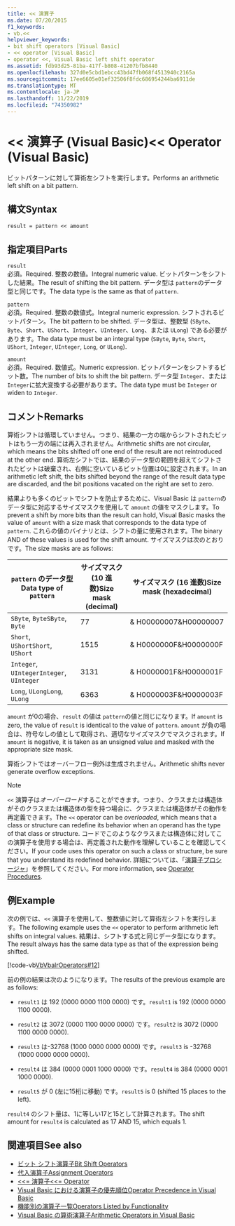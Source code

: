 ```yaml
---
title: << 演算子
ms.date: 07/20/2015
f1_keywords:
- vb.<<
helpviewer_keywords:
- bit shift operators [Visual Basic]
- << operator [Visual Basic]
- operator <<, Visual Basic left shift operator
ms.assetid: fdb93d25-81ba-417f-b808-41207bfb8440
ms.openlocfilehash: 327d0e5cbd1ebcc43bd47fb068f4513940c2165a
ms.sourcegitcommit: 17ee6605e01ef32506f8fdc686954244ba6911de
ms.translationtype: MT
ms.contentlocale: ja-JP
ms.lasthandoff: 11/22/2019
ms.locfileid: "74350982"
---
```

# <a name="-operator-visual-basic"></a><span data-ttu-id="7be91-102">\<\< 演算子 (Visual Basic)</span><span class="sxs-lookup"><span data-stu-id="7be91-102">\<\< Operator (Visual Basic)</span></span>
<span data-ttu-id="7be91-103">ビットパターンに対して算術左シフトを実行します。</span><span class="sxs-lookup"><span data-stu-id="7be91-103">Performs an arithmetic left shift on a bit pattern.</span></span>  
  
## <a name="syntax"></a><span data-ttu-id="7be91-104">構文</span><span class="sxs-lookup"><span data-stu-id="7be91-104">Syntax</span></span>  
  
```vb  
result = pattern << amount  
```  
  
## <a name="parts"></a><span data-ttu-id="7be91-105">指定項目</span><span class="sxs-lookup"><span data-stu-id="7be91-105">Parts</span></span>  
 `result`  
 <span data-ttu-id="7be91-106">必須。</span><span class="sxs-lookup"><span data-stu-id="7be91-106">Required.</span></span> <span data-ttu-id="7be91-107">整数の数値。</span><span class="sxs-lookup"><span data-stu-id="7be91-107">Integral numeric value.</span></span> <span data-ttu-id="7be91-108">ビットパターンをシフトした結果。</span><span class="sxs-lookup"><span data-stu-id="7be91-108">The result of shifting the bit pattern.</span></span> <span data-ttu-id="7be91-109">データ型は `pattern`のデータ型と同じです。</span><span class="sxs-lookup"><span data-stu-id="7be91-109">The data type is the same as that of `pattern`.</span></span>  
  
 `pattern`  
 <span data-ttu-id="7be91-110">必須。</span><span class="sxs-lookup"><span data-stu-id="7be91-110">Required.</span></span> <span data-ttu-id="7be91-111">整数の数値式。</span><span class="sxs-lookup"><span data-stu-id="7be91-111">Integral numeric expression.</span></span> <span data-ttu-id="7be91-112">シフトされるビットパターン。</span><span class="sxs-lookup"><span data-stu-id="7be91-112">The bit pattern to be shifted.</span></span> <span data-ttu-id="7be91-113">データ型は、整数型 (`SByte`、`Byte`、`Short`、`UShort`、`Integer`、`UInteger`、`Long`、または `ULong`) である必要があります。</span><span class="sxs-lookup"><span data-stu-id="7be91-113">The data type must be an integral type (`SByte`, `Byte`, `Short`, `UShort`, `Integer`, `UInteger`, `Long`, or `ULong`).</span></span>  
  
 `amount`  
 <span data-ttu-id="7be91-114">必須。</span><span class="sxs-lookup"><span data-stu-id="7be91-114">Required.</span></span> <span data-ttu-id="7be91-115">数値式。</span><span class="sxs-lookup"><span data-stu-id="7be91-115">Numeric expression.</span></span> <span data-ttu-id="7be91-116">ビットパターンをシフトするビット数。</span><span class="sxs-lookup"><span data-stu-id="7be91-116">The number of bits to shift the bit pattern.</span></span> <span data-ttu-id="7be91-117">データ型 `Integer`、または `Integer`に拡大変換する必要があります。</span><span class="sxs-lookup"><span data-stu-id="7be91-117">The data type must be `Integer` or widen to `Integer`.</span></span>  
  
## <a name="remarks"></a><span data-ttu-id="7be91-118">コメント</span><span class="sxs-lookup"><span data-stu-id="7be91-118">Remarks</span></span>  
 <span data-ttu-id="7be91-119">算術シフトは循環していません。つまり、結果の一方の端からシフトされたビットはもう一方の端には再入されません。</span><span class="sxs-lookup"><span data-stu-id="7be91-119">Arithmetic shifts are not circular, which means the bits shifted off one end of the result are not reintroduced at the other end.</span></span> <span data-ttu-id="7be91-120">算術左シフトでは、結果のデータ型の範囲を超えてシフトされたビットは破棄され、右側に空いているビット位置は0に設定されます。</span><span class="sxs-lookup"><span data-stu-id="7be91-120">In an arithmetic left shift, the bits shifted beyond the range of the result data type are discarded, and the bit positions vacated on the right are set to zero.</span></span>  
  
 <span data-ttu-id="7be91-121">結果よりも多くのビットでシフトを防止するために、Visual Basic は `pattern`のデータ型に対応するサイズマスクを使用して `amount` の値をマスクします。</span><span class="sxs-lookup"><span data-stu-id="7be91-121">To prevent a shift by more bits than the result can hold, Visual Basic masks the value of `amount` with a size mask that corresponds to the data type of `pattern`.</span></span> <span data-ttu-id="7be91-122">これらの値のバイナリとは、シフトの量に使用されます。</span><span class="sxs-lookup"><span data-stu-id="7be91-122">The binary AND of these values is used for the shift amount.</span></span> <span data-ttu-id="7be91-123">サイズマスクは次のとおりです。</span><span class="sxs-lookup"><span data-stu-id="7be91-123">The size masks are as follows:</span></span>  
  
|<span data-ttu-id="7be91-124">`pattern` のデータ型</span><span class="sxs-lookup"><span data-stu-id="7be91-124">Data type of `pattern`</span></span>|<span data-ttu-id="7be91-125">サイズマスク (10 進数)</span><span class="sxs-lookup"><span data-stu-id="7be91-125">Size mask (decimal)</span></span>|<span data-ttu-id="7be91-126">サイズマスク (16 進数)</span><span class="sxs-lookup"><span data-stu-id="7be91-126">Size mask (hexadecimal)</span></span>|  
|----------------------------|---------------------------|-------------------------------|  
|<span data-ttu-id="7be91-127">`SByte`, `Byte`</span><span class="sxs-lookup"><span data-stu-id="7be91-127">`SByte`, `Byte`</span></span>|<span data-ttu-id="7be91-128">7</span><span class="sxs-lookup"><span data-stu-id="7be91-128">7</span></span>|<span data-ttu-id="7be91-129">& H00000007</span><span class="sxs-lookup"><span data-stu-id="7be91-129">&H00000007</span></span>|  
|<span data-ttu-id="7be91-130">`Short`, `UShort`</span><span class="sxs-lookup"><span data-stu-id="7be91-130">`Short`, `UShort`</span></span>|<span data-ttu-id="7be91-131">15</span><span class="sxs-lookup"><span data-stu-id="7be91-131">15</span></span>|<span data-ttu-id="7be91-132">& H0000000F</span><span class="sxs-lookup"><span data-stu-id="7be91-132">&H0000000F</span></span>|  
|<span data-ttu-id="7be91-133">`Integer`, `UInteger`</span><span class="sxs-lookup"><span data-stu-id="7be91-133">`Integer`, `UInteger`</span></span>|<span data-ttu-id="7be91-134">31</span><span class="sxs-lookup"><span data-stu-id="7be91-134">31</span></span>|<span data-ttu-id="7be91-135">& H0000001F</span><span class="sxs-lookup"><span data-stu-id="7be91-135">&H0000001F</span></span>|  
|<span data-ttu-id="7be91-136">`Long`, `ULong`</span><span class="sxs-lookup"><span data-stu-id="7be91-136">`Long`, `ULong`</span></span>|<span data-ttu-id="7be91-137">63</span><span class="sxs-lookup"><span data-stu-id="7be91-137">63</span></span>|<span data-ttu-id="7be91-138">& H0000003F</span><span class="sxs-lookup"><span data-stu-id="7be91-138">&H0000003F</span></span>|  
  
 <span data-ttu-id="7be91-139">`amount` が0の場合、`result` の値は `pattern`の値と同じになります。</span><span class="sxs-lookup"><span data-stu-id="7be91-139">If `amount` is zero, the value of `result` is identical to the value of `pattern`.</span></span> <span data-ttu-id="7be91-140">`amount` が負の場合は、符号なしの値として取得され、適切なサイズマスクでマスクされます。</span><span class="sxs-lookup"><span data-stu-id="7be91-140">If `amount` is negative, it is taken as an unsigned value and masked with the appropriate size mask.</span></span>  
  
 <span data-ttu-id="7be91-141">算術シフトではオーバーフロー例外は生成されません。</span><span class="sxs-lookup"><span data-stu-id="7be91-141">Arithmetic shifts never generate overflow exceptions.</span></span>  
  
> [!NOTE]
> <span data-ttu-id="7be91-142">`<<` 演算子は*オーバーロード*することができます。つまり、クラスまたは構造体がそのクラスまたは構造体の型を持つ場合に、クラスまたは構造体がその動作を再定義できます。</span><span class="sxs-lookup"><span data-stu-id="7be91-142">The `<<` operator can be *overloaded*, which means that a class or structure can redefine its behavior when an operand has the type of that class or structure.</span></span> <span data-ttu-id="7be91-143">コードでこのようなクラスまたは構造体に対してこの演算子を使用する場合は、再定義された動作を理解していることを確認してください。</span><span class="sxs-lookup"><span data-stu-id="7be91-143">If your code uses this operator on such a class or structure, be sure that you understand its redefined behavior.</span></span> <span data-ttu-id="7be91-144">詳細については、「[演算子プロシージャ](../../../visual-basic/programming-guide/language-features/procedures/operator-procedures.md)」を参照してください。</span><span class="sxs-lookup"><span data-stu-id="7be91-144">For more information, see [Operator Procedures](../../../visual-basic/programming-guide/language-features/procedures/operator-procedures.md).</span></span>  
  
## <a name="example"></a><span data-ttu-id="7be91-145">例</span><span class="sxs-lookup"><span data-stu-id="7be91-145">Example</span></span>  
 <span data-ttu-id="7be91-146">次の例では、`<<` 演算子を使用して、整数値に対して算術左シフトを実行します。</span><span class="sxs-lookup"><span data-stu-id="7be91-146">The following example uses the `<<` operator to perform arithmetic left shifts on integral values.</span></span> <span data-ttu-id="7be91-147">結果は、シフトする式と同じデータ型になります。</span><span class="sxs-lookup"><span data-stu-id="7be91-147">The result always has the same data type as that of the expression being shifted.</span></span>  
  
 [!code-vb[VbVbalrOperators#12](~/samples/snippets/visualbasic/VS_Snippets_VBCSharp/VbVbalrOperators/VB/Class1.vb#12)]  
  
 <span data-ttu-id="7be91-148">前の例の結果は次のようになります。</span><span class="sxs-lookup"><span data-stu-id="7be91-148">The results of the previous example are as follows:</span></span>  
  
- <span data-ttu-id="7be91-149">`result1` は 192 (0000 0000 1100 0000) です。</span><span class="sxs-lookup"><span data-stu-id="7be91-149">`result1` is 192 (0000 0000 1100 0000).</span></span>  
  
- <span data-ttu-id="7be91-150">`result2` は 3072 (0000 1100 0000 0000) です。</span><span class="sxs-lookup"><span data-stu-id="7be91-150">`result2` is 3072 (0000 1100 0000 0000).</span></span>  
  
- <span data-ttu-id="7be91-151">`result3` は-32768 (1000 0000 0000 0000) です。</span><span class="sxs-lookup"><span data-stu-id="7be91-151">`result3` is -32768 (1000 0000 0000 0000).</span></span>  
  
- <span data-ttu-id="7be91-152">`result4` は 384 (0000 0001 1000 0000) です。</span><span class="sxs-lookup"><span data-stu-id="7be91-152">`result4` is 384 (0000 0001 1000 0000).</span></span>  
  
- <span data-ttu-id="7be91-153">`result5` が 0 (左に15桁に移動) です。</span><span class="sxs-lookup"><span data-stu-id="7be91-153">`result5` is 0 (shifted 15 places to the left).</span></span>  
  
 <span data-ttu-id="7be91-154">`result4` のシフト量は、1に等しい17と15として計算されます。</span><span class="sxs-lookup"><span data-stu-id="7be91-154">The shift amount for `result4` is calculated as 17 AND 15, which equals 1.</span></span>  
  
## <a name="see-also"></a><span data-ttu-id="7be91-155">関連項目</span><span class="sxs-lookup"><span data-stu-id="7be91-155">See also</span></span>

- [<span data-ttu-id="7be91-156">ビット シフト演算子</span><span class="sxs-lookup"><span data-stu-id="7be91-156">Bit Shift Operators</span></span>](../../../visual-basic/language-reference/operators/bit-shift-operators.md)
- [<span data-ttu-id="7be91-157">代入演算子</span><span class="sxs-lookup"><span data-stu-id="7be91-157">Assignment Operators</span></span>](../../../visual-basic/language-reference/operators/assignment-operators.md)
- [<span data-ttu-id="7be91-158"><<= 演算子</span><span class="sxs-lookup"><span data-stu-id="7be91-158"><<= Operator</span></span>](../../../visual-basic/language-reference/operators/left-shift-assignment-operator.md)
- [<span data-ttu-id="7be91-159">Visual Basic における演算子の優先順位</span><span class="sxs-lookup"><span data-stu-id="7be91-159">Operator Precedence in Visual Basic</span></span>](../../../visual-basic/language-reference/operators/operator-precedence.md)
- [<span data-ttu-id="7be91-160">機能別の演算子一覧</span><span class="sxs-lookup"><span data-stu-id="7be91-160">Operators Listed by Functionality</span></span>](../../../visual-basic/language-reference/operators/operators-listed-by-functionality.md)
- [<span data-ttu-id="7be91-161">Visual Basic の算術演算子</span><span class="sxs-lookup"><span data-stu-id="7be91-161">Arithmetic Operators in Visual Basic</span></span>](../../../visual-basic/programming-guide/language-features/operators-and-expressions/arithmetic-operators.md)
